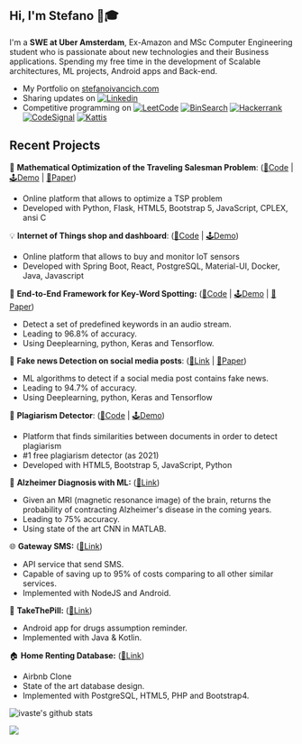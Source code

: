 ## Hi, I'm Stefano 👋🎓‍

I'm a **SWE at Uber Amsterdam**, Ex-Amazon and MSc Computer Engineering student who is passionate about new technologies and their Business applications. Spending my free time in the development of Scalable architectures, ML projects, Android apps and Back-end.

 - My Portfolio on <a href="https://www.stefanoivancich.com">stefanoivancich.com</a>
 - Sharing updates on [![Linkedin](https://img.shields.io/badge/-LinkedIn-blue?style=flat&logo=Linkedin&logoColor=white)](https://www.linkedin.com/in/stefano-ivancich/)
 - Competitive programming on [![LeetCode](https://img.shields.io/badge/-LeetCode-ff8c00?style=flat&labelColor=ff8c00&logo=LeetCode&logoColor=white)](https://leetcode.com/steiva/) [![BinSearch](https://img.shields.io/badge/-BinarySearch-lightgrey)](https://binarysearch.com/@/ciccio) [![Hackerrank](https://img.shields.io/badge/-hackerrank-7cfc00?style=flat&labelColor=7cfc00&logo=hackerrank&logoColor=white)](https://www.hackerrank.com/ivancich_stefano) [![CodeSignal](https://img.shields.io/badge/-CodeSignal-blue)](https://app.codesignal.com/profile/stefano_i2) [![Kattis](https://img.shields.io/badge/-Kattis-red)](https://open.kattis.com/users/stefano-ivancich)
 
 
 
## Recent Projects
 📐 **Mathematical Optimization of the Traveling Salesman Problem**: ([🔗Code](https://github.com/deno750/TSP_Optimization) | [🕹️Demo](http://159.89.0.117/) | [📄Paper](https://github.com/deno750/TSP_Optimization/raw/master/TSP_Optimization%20-%20Deronjic%20-%20Ivancich.pdf))
  - Online platform that allows to optimize a TSP problem
  - Developed with Python, Flask, HTML5, Bootstrap 5, JavaScript,  CPLEX, ansi C  

 💡 **Internet of Things shop and dashboard**: ([🔗Code](https://github.com/lucamoroz/iot-dashboard) | [🕹️Demo]())
  - Online platform that allows to buy and monitor IoT sensors
  - Developed with Spring Boot, React, PostgreSQL, Material-UI, Docker, Java, Javascript 

 🎤 **End-to-End Framework for Key-Word Spotting:** ([🔗Code](https://github.com/ivaste/KeyWordSpotting) | [🕹️Demo](https://colab.research.google.com/drive/15v66rkuL2hF0Ecg7gcD7RMVutVQCc0Nr) | [📄Paper](https://github.com/ivaste/KeyWordSpotting/blob/master/Paper/Key%20Word%20Spotting.pdf))
  - Detect a set of predefined keywords in an audio stream.
  - Leading to 96.8% of accuracy.
  - Using Deeplearning, python, Keras and Tensorflow.

 📰 **Fake news Detection on social media posts**: ([🔗Link](https://github.com/ivaste/FakenewsDetection) | [📄Paper](https://github.com/ivaste/FakenewsDetection/raw/main/Paper/AI%20for%20Fake%20News%20Detection%20in%20Social%20Networks.pdf))
  - ML algorithms to detect if a social media post contains fake news.
  - Leading to 94.7% of accuracy.
  - Using Deeplearning, python, Keras and Tensorflow
 
 📜 **Plagiarism Detector**: ([🔗Code](https://github.com/ivaste/pattern_matching) | [🕹️Demo](https://document-matching.netlify.app/))
  - Platform that finds similarities between documents in order to detect plagiarism
  - #1 free plagiarism detector (as 2021)
  - Developed with HTML5, Bootstrap 5, JavaScript, Python
 
 🧠 **Alzheimer Diagnosis with ML:** ([🔗Link](https://github.com/ivaste/AlzheimerPrediction))
  - Given an MRI (magnetic resonance image) of the brain, returns the probability of contracting Alzheimer's disease in the coming years.
  - Leading to 75% accuracy.
  - Using state of the art CNN in MATLAB.
 
 🌐 **Gateway SMS:** ([🔗Link](https://github.com/ivaste/GatewaySMS))
  - API service that send SMS.
  - Capable of saving up to 95% of costs comparing to all other similar services.
  - Implemented with NodeJS and Android.
 
 💊 **TakeThePill:** ([🔗Link](https://github.com/ivaste/Take-the-Pill))
  - Android app for drugs assumption reminder.
  - Implemented with Java & Kotlin.
 
 🏠 **Home Renting Database:** ([🔗Link](https://stefanoivancich.com/?p=1160))
  - Airbnb Clone
  - State of the art database design.
  - Implemented with PostgreSQL, HTML5, PHP and Bootstrap4.
  

<!--## Ongoing Projects     -->


 
![ivaste's github stats](https://github-readme-stats.vercel.app/api?username=ivaste&show_icons=true]&hide=["contribs","prs"])
 
![](https://komarev.com/ghpvc/?username=ivaste)

<!--
![Profile visits](https://badges.pufler.dev/visits/ivaste/ivaste?label=Profile%20visits&style=flat-square)


https://zzetao.github.io/awesome-github-profile/

**ivaste/ivaste** is a ✨ _special_ ✨ repository because its `README.md` (this file) appears on your GitHub profile.

Here are some ideas to get you started:

- 🔭 I’m currently working on ...
- 🌱 I’m currently learning ...
- 👯 I’m looking to collaborate on ...
- 🤔 I’m looking for help with ...
- 💬 Ask me about ...
- 📫 How to reach me: ...
- 😄 Pronouns: ...
- ⚡ Fun fact: ...

https://medium.com/swlh/create-awesome-git-readme-profile-84efa0bcda3b
-->
